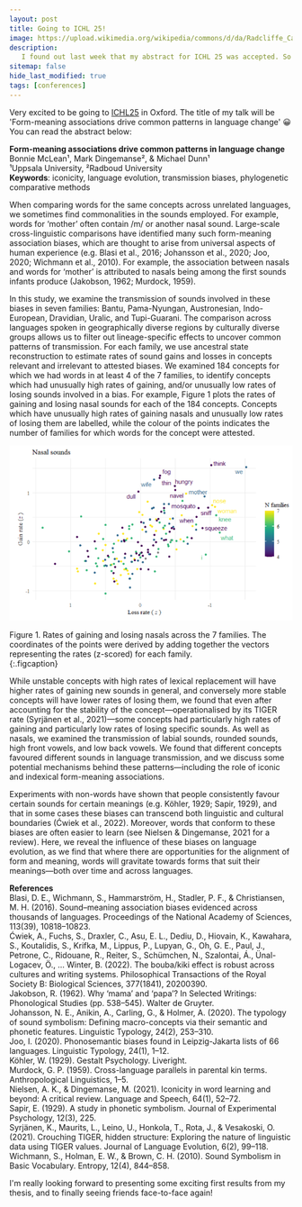 ```yaml
---
layout: post
title: Going to ICHL 25!
image: https://upload.wikimedia.org/wikipedia/commons/d/da/Radcliffe_Camera%2C_Oxford%2C_UK.jpg 
description: 
   I found out last week that my abstract for ICHL 25 was accepted. So excited for the first in-person conference of my PhD!
sitemap: false
hide_last_modified: true
tags: [conferences]
---
```


Very excited to be going to [ICHL25](https://ichl.ling-phil.ox.ac.uk/) in Oxford. The title of my talk will be 'Form-meaning associations drive common patterns in language change' 😀 You can read the abstract below:

<!--more-->

**Form-meaning associations drive common patterns in language change**  
Bonnie McLean¹, Mark Dingemanse², & Michael Dunn¹  
¹Uppsala University, ²Radboud University  
**Keywords**: iconicity, language evolution, transmission biases, phylogenetic comparative methods

When comparing words for the same concepts across unrelated languages, we sometimes find commonalities in the sounds employed. For example, words for ‘mother’ often contain /m/ or another nasal sound. Large-scale cross-linguistic comparisons have identified many such form-meaning association biases, which are thought to arise from universal aspects of human experience (e.g. Blasi et al., 2016; Johansson et al., 2020; Joo, 2020; Wichmann et al., 2010). For example, the association between nasals and words for ‘mother’ is attributed to nasals being among the first sounds infants produce (Jakobson, 1962; Murdock, 1959).

In this study, we examine the transmission of sounds involved in these biases in seven families: Bantu, Pama-Nyungan, Austronesian, Indo-European, Dravidian, Uralic, and Tupi-Guarani. The comparison across languages spoken in geographically diverse regions by culturally diverse groups allows us to filter out lineage-specific effects to uncover common patterns of transmission. For each family, we use ancestral state reconstruction to estimate rates of sound gains and losses in concepts relevant and irrelevant to attested biases. We examined 184 concepts for which we had words in at least 4 of the 7 families, to identify concepts which had unusually high rates of gaining, and/or unusually low rates of losing sounds involved in a bias. For example, Figure 1 plots the rates of gaining and losing nasal sounds for each of the 184 concepts. Concepts which have unusually high rates of gaining nasals and unusually low rates of losing them are labelled, while the colour of the points indicates the number of families for which words for the concept were attested.

![](/assets/img/iconicity/ICHLabstract.png)  

Figure 1. Rates of gaining and losing nasals across the 7 families. The coordinates of the points were derived by adding together the vectors representing the rates (z-scored) for each family.  
{:.figcaption}

While unstable concepts with high rates of lexical replacement will have higher rates of gaining new sounds in general, and conversely more stable concepts will have lower rates of losing them, we found that even after accounting for the stability of the concept—operationalised by its TIGER rate (Syrjänen et al., 2021)—some concepts had particularly high rates of gaining and particularly low rates of losing specific sounds. As well as nasals, we examined the transmission of labial sounds, rounded sounds, high front vowels, and low back vowels. We found that different concepts favoured different sounds in language transmission, and we discuss some potential mechanisms behind these patterns—including the role of iconic and indexical form-meaning associations.

Experiments with non-words have shown that people consistently favour certain sounds for certain meanings (e.g. Köhler, 1929; Sapir, 1929), and that in some cases these biases can transcend both linguistic and cultural boundaries (Ćwiek et al., 2022). Moreover, words that conform to these biases are often easier to learn (see Nielsen & Dingemanse, 2021 for a review). Here, we reveal the influence of these biases on language evolution, as we find that where there are opportunities for the alignment of form and meaning, words will gravitate towards forms that suit their meanings—both over time and across languages.

**References**  
Blasi, D. E., Wichmann, S., Hammarström, H., Stadler, P. F., & Christiansen, M. H. (2016). Sound–meaning association biases evidenced across thousands of languages. Proceedings of the National Academy of Sciences, 113(39), 10818–10823.  
Ćwiek, A., Fuchs, S., Draxler, C., Asu, E. L., Dediu, D., Hiovain, K., Kawahara, S., Koutalidis, S., Krifka, M., Lippus, P., Lupyan, G., Oh, G. E., Paul, J., Petrone, C., Ridouane, R., Reiter, S., Schümchen, N., Szalontai, Á., Ünal-Logacev, Ö., … Winter, B. (2022). The bouba/kiki effect is robust across cultures and writing systems. Philosophical Transactions of the Royal Society B: Biological Sciences, 377(1841), 20200390.  
Jakobson, R. (1962). Why ‘mama’ and ‘papa’? In Selected Writings: Phonological Studies (pp. 538–545). Walter de Gruyter.  
Johansson, N. E., Anikin, A., Carling, G., & Holmer, A. (2020). The typology of sound symbolism: Defining macro-concepts via their semantic and phonetic features. Linguistic Typology, 24(2), 253–310.  
Joo, I. (2020). Phonosemantic biases found in Leipzig-Jakarta lists of 66 languages. Linguistic Typology, 24(1), 1–12.  
Köhler, W. (1929). Gestalt Psychology. Liveright.  
Murdock, G. P. (1959). Cross-language parallels in parental kin terms. Anthropological Linguistics, 1–5.  
Nielsen, A. K., & Dingemanse, M. (2021). Iconicity in word learning and beyond: A critical review. Language and Speech, 64(1), 52–72.  
Sapir, E. (1929). A study in phonetic symbolism. Journal of Experimental Psychology, 12(3), 225.  
Syrjänen, K., Maurits, L., Leino, U., Honkola, T., Rota, J., & Vesakoski, O. (2021). Crouching TIGER, hidden structure: Exploring the nature of linguistic data using TIGER values. Journal of Language Evolution, 6(2), 99–118.  
Wichmann, S., Holman, E. W., & Brown, C. H. (2010). Sound Symbolism in Basic Vocabulary. Entropy, 12(4), 844–858.  

I'm really looking forward to presenting some exciting first results from my thesis, and to finally seeing friends face-to-face again!

